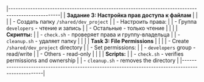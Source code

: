 |---------------------------------------------------------------------------------------------------|
| **Задание 3: Настройка прав доступа к файлам**                                                   |
|                                                                                                   |
| - Создать папку `/shared/dev_project`                                                            |
| - Настроить права:                                                                               |
|   - Группа `developers` - чтение и запись                                                        |
|   - Остальные - только чтение                                                                    |
|                                                                                                   |
| **Скрипты:**                                                                                     |
| - `check.sh` - проверяет права и группу-владельца                                                |
| - `cleanup.sh` - удаляет папку                                                                   |
|                                                                                                   |
| **Task 3: File Permissions**                                                                     |
|                                                                                                   |
| - Create `/shared/dev_project` directory                                                         |
| - Set permissions:                                                                               |
|   - `developers` group - read/write                                                              |
|   - Others - read-only                                                                           |
|                                                                                                   |
| **Scripts:**                                                                                     |
| - `check.sh` - verifies permissions and ownership                                                |
| - `cleanup.sh` - removes the directory                                                           |
|---------------------------------------------------------------------------------------------------|
